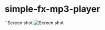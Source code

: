 # simple-fx-mp3-player
``Screen shot
![Screen shot](https://a.fsdn.com/con/app/proj/simplefxmp3player/screenshots/Screenshot1.PNG)
